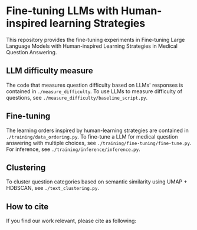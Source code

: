 # Fine-tuning LLMs with Human-inspired learning Strategies

This repository provides the fine-tuning experiments in Fine-tuning Large Language Models with Human-inspired Learning Strategies in Medical Question Answering.

## LLM difficulty measure
The code that measures question difficulty based on LLMs' responses is contained in `./measure_difficulty`. To use LLMs to measure difficulty of questions, see `./measure_difficulty/baseline_script.py`.

## Fine-tuning
The learning orders inspired by human-learning strategies are contained in `./training/data_ordering.py`.
To fine-tune a LLM for medical question answering with multiple choices, see `./training/fine-tuning/fine-tune.py`. For inference, see `./training/inference/inference.py`. 

## Clustering 
To cluster question categories based on semantic similarity using UMAP + HDBSCAN, see `./text_clustering.py`.

## How to cite
If you find our work relevant, please cite as following:
